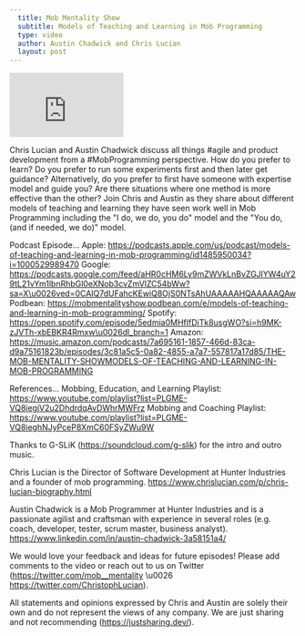 ```yaml
---
  title: Mob Mentality Show
  subtitle: Models of Teaching and Learning in Mob Programming
  type: video
  author: Austin Chadwick and Chris Lucian
  layout: post
---
```


<iframe width="200" height="113" src="https://www.youtube.com/embed/ygImu9e9O68?feature=oembed" frameborder="0" allow="accelerometer; autoplay; clipboard-write; encrypted-media; gyroscope; picture-in-picture; web-share" allowfullscreen title="Models of Teaching and Learning in Mob Programming"></iframe>

Chris Lucian and Austin Chadwick discuss all things #agile and product development from a #MobProgramming perspective. How do you prefer to learn? Do you prefer to run some experiments first and then later get guidance? Alternatively, do you prefer to first have someone with expertise model and guide you? Are there situations where one method is more effective than the other? Join Chris and Austin as they share about different models of teaching and learning they have seen work well in Mob Programming including the \"I do, we do, you do\" model and the \"You do, (and if needed, we do)\" model.

Podcast Episode...
Apple: https://podcasts.apple.com/us/podcast/models-of-teaching-and-learning-in-mob-programming/id1485950034?i=1000529989470
Google: https://podcasts.google.com/feed/aHR0cHM6Ly9mZWVkLnBvZGJlYW4uY29tL21vYm1lbnRhbGl0eXNob3cvZmVlZC54bWw?sa=X\u0026ved=0CAIQ7dUFahcKEwiQ8OjS0NTsAhUAAAAAHQAAAAAQAw
Podbean: https://mobmentalityshow.podbean.com/e/models-of-teaching-and-learning-in-mob-programming/
Spotify: https://open.spotify.com/episode/5edmia0MHfIfDiTk8usgWO?si=h9MK-zJVTh-xbEBKR4Rmxw\u0026dl_branch=1
Amazon: https://music.amazon.com/podcasts/7a695161-1857-466d-83ca-d9a75161823b/episodes/3c81a5c5-0a82-4855-a7a7-557817a17d85/THE-MOB-MENTALITY-SHOWMODELS-OF-TEACHING-AND-LEARNING-IN-MOB-PROGRAMMING

References...
Mobbing, Education, and Learning Playlist: https://www.youtube.com/playlist?list=PLGME-VQ8iegjV2u2DhdrdqAvDWhrMWFrz
Mobbing and Coaching Playlist: https://www.youtube.com/playlist?list=PLGME-VQ8ieghNJyPceP8XmC60FSyZWu9W

Thanks to G-SLiK (https://soundcloud.com/g-slik) for the intro and outro music.
 
Chris Lucian is the Director of Software Development at Hunter Industries and a founder of mob programming. https://www.chrislucian.com/p/chris-lucian-biography.html 

Austin Chadwick is a Mob Programmer at Hunter Industries and is a passionate agilist and craftsman with experience in several roles (e.g. coach, developer, tester, scrum master, business analyst). https://www.linkedin.com/in/austin-chadwick-3a58151a4/ 
 
We would love your feedback and ideas for future episodes! Please add comments to the video or reach out to us on Twitter (https://twitter.com/mob__mentality \u0026 https://twitter.com/ChristophLucian).
 
All statements and opinions expressed by Chris and Austin are solely their own and do not represent the views of any company. We are just sharing and not recommending (https://justsharing.dev/).

